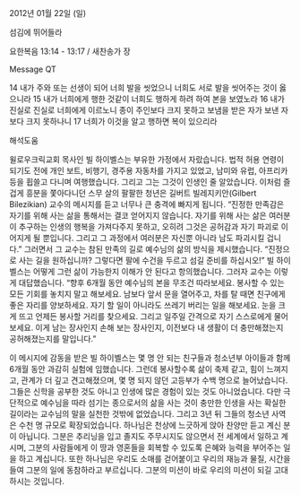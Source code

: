 2012년 01월 22일 (일)

섬김에 뛰어들라



요한복음 13:14 - 13:17 / 새찬송가  장


Message QT

14 내가 주와 또는 선생이 되어 너희 발을 씻었으니 너희도 서로 발을 씻어주는 것이 옳으니라
15 내가 너희에게 행한 것같이 너희도 행하게 하려 하여 본을 보였노라
16 내가 진실로 진실로 너희에게 이르노니 종이 주인보다 크지 못하고 보냄을 받은 자가 보낸 자보다 크지 못하나니
17 너희가 이것을 알고 행하면 복이 있으리라

해석도움





윌로우크릭교회 목사인 빌 하이벨스는 부유한 가정에서 자랐습니다. 법적 허용 연령이 되기도 전에 개인 보트, 비행기, 경주용 자동차를 가지고 있었고, 남미와 유럽, 아프리카 등을 휩쓸고 다니며 여행했습니다. 그리고 그는 그것이 인생인 줄 알았습니다. 이처럼 즐겁게 흥분을 쫓아다니던 스무 살의 팔팔한 청년은 길버트 빌레지키안(Gilbert Bilezikian) 교수의 메시지를 듣고 너무나 큰 충격에 빠지게 됩니다.
“진정한 만족감은 자기를 위해 사는 삶을 통해서는 결코 얻어지지 않습니다. 자기를 위해 사는 삶은 여러분이 추구하는 인생의 행복을 가져다주지 못하고, 오히려 그것은 공허감과 자기 파괴로 이어지게 될 뿐입니다. 그리고 그 과정에서 여러분은 자신뿐 아니라 남도 파괴시킬 겁니다.”
그러면서 그 교수는 참된 만족의 길로 예수님의 삶의 방식을 제시했습니다.
“진정으로 사는 길을 원하십니까? 그렇다면 팔에 수건을 두르고 섬길 준비를 하십시오!”
빌 하이벨스는 어떻게 그런 삶이 가능한지 이해가 안 된다고 항의했습니다. 그러자 교수는 이렇게 대답했습니다.
“향후 6개월 동안 예수님의 본을 무조건 따라보세요. 봉사할 수 있는 모든 기회를 놓치지 말고 해보세요. 남보다 앞서 문을 열어주고, 차를 탈 때면 친구에게 좋은 자리를 양보하세요. 자기 할 일이 아니라도 쓰레기 버리는 일을 해보세요. 눈을 크게 뜨고 언제든 봉사할 거리를 찾으세요. 그리고 일주일 간격으로 자기 스스로에게 물어보세요. 이게 남는 장사인지 손해 보는 장사인지, 이전보다 내 생활이 더 충만해졌는지 공허해졌는지를 말입니다.”

이 메시지에 감동을 받은 빌 하이벨스는 몇 명 안 되는 친구들과 청소년부 아이들과 함께 6개월 동안 과감히 실험에 임했습니다. 그런데 봉사할수록 삶이 축제 같고, 힘이 느껴지고, 관계가 더 깊고 견고해졌으며, 몇 명 되지 않던 고등부가 수백 명으로 늘어났습니다. 그들은 신학을 공부한 것도 아니고 인생에 많은 경험이 있는 것도 아니었습니다. 다만 극단적으로 예수님을 따라 섬기는 종으로서의 삶을 사는 것이 충만한 인생을 사는 확실한 길이라는 교수님의 말을 실천한 것밖에 없었습니다. 그리고 3년 뒤 그들의 청소년 사역은 수천 명 규모로 확장되었습니다.
하나님은 천상에 느긋하게 앉아 찬양만 듣고 계신 분이 아닙니다. 그분은 추리닝을 입고 졸지도 주무시지도 않으면서 전 세계에서 일하고 계시며, 그분의 사람들에게 이 땅과 영혼들을 회복할 수 있도록 은혜와 능력을 부어주는 일을 하고 계십니다. 또한 하나님은 우리도 소매를 걷어붙이고 우리의 재능과 물질, 시간을 들여 그분의 일에 동참하라고 부르십니다. 그분의 미션이 바로 우리의 미션이 되길 고대하시는 것입니다.